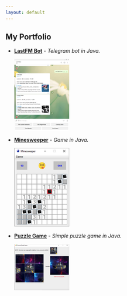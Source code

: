 ```yaml
---
layout: default
---
```

## My Portfolio

* **[LastFM Bot](https://life-termer.github.io/LastFMBot/)** -
   _Telegram bot in Java._

  [<img src="docs/LastFmBot_icon.png">](https://life-termer.github.io/LastFMBot/)

* **[Minesweeper](https://life-termer.github.io/Minesweeper/)** -
  _Game in Java._

  [<img src="docs/Minesweeper_icon.png">](https://life-termer.github.io/Minesweeper/)

* **[Puzzle Game](https://life-termer.github.io/Picture-Puzzle-Game/)** -
  _Simple puzzle game in Java._

  [<img src="docs/PPG_icon.png">](https://life-termer.github.io/Picture-Puzzle-Game/)




<!--<div class="home">

  {%- if site.posts.size > 0 -%}
    <h2 class="post-list-heading">{{ page.list_title | default: "Posts" }}</h2>
    <ul class="post-list">
      {%- for post in site.posts -%}
      <li>
        {%- assign date_format = site.minima.date_format | default: "%b %-d, %Y" -%}
        <span class="post-meta">{{ post.date | date: date_format }}</span>
        <h3>
          <a class="post-link" href="{{ post.url | relative_url }}">
            {{ post.title | escape }}
          </a>
        </h3>
        {%- if site.show_excerpts -%}
          {{ post.excerpt }}
        {%- endif -%}
      </li>
      {%- endfor -%}
    </ul>

  {%- endif -%}

</div>-->
